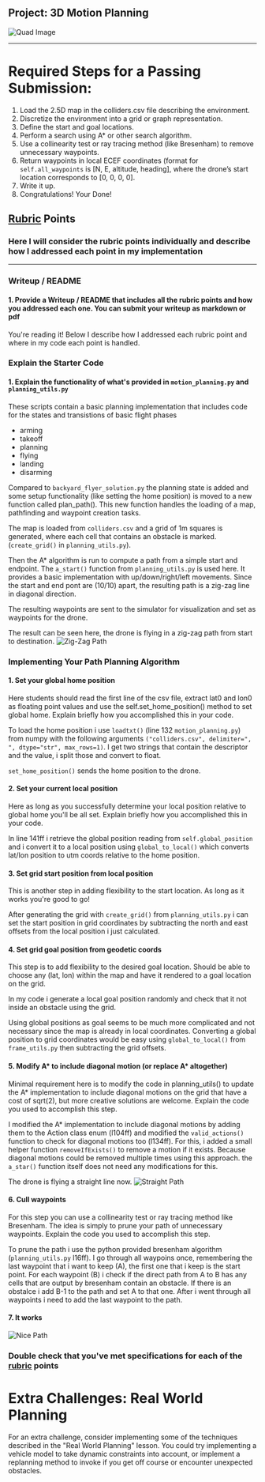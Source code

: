 ## Project: 3D Motion Planning
![Quad Image](./misc/enroute.png)

---

# Required Steps for a Passing Submission:

1. Load the 2.5D map in the colliders.csv file describing the environment.
2. Discretize the environment into a grid or graph representation.
3. Define the start and goal locations.
4. Perform a search using A* or other search algorithm.
5. Use a collinearity test or ray tracing method (like Bresenham) to remove unnecessary waypoints.
6. Return waypoints in local ECEF coordinates (format for `self.all_waypoints` is [N, E, altitude, heading], where the drone’s start location corresponds to [0, 0, 0, 0].
7. Write it up.
8. Congratulations!  Your Done!

## [Rubric](https://review.udacity.com/#!/rubrics/1534/view) Points

### Here I will consider the rubric points individually and describe how I addressed each point in my implementation

---

### Writeup / README

#### 1. Provide a Writeup / README that includes all the rubric points and how you addressed each one.  You can submit your writeup as markdown or pdf

You're reading it! Below I describe how I addressed each rubric point and where in my code each point is handled.

### Explain the Starter Code

#### 1. Explain the functionality of what's provided in `motion_planning.py` and `planning_utils.py`

These scripts contain a basic planning implementation that includes code for the states and transistions of basic flight phases

* arming
* takeoff
* planning
* flying
* landing
* disarming

Compared to `backyard_flyer_solution.py` the planning state is added and some setup functionality (like setting the home position) is moved to a new function called plan_path(). This new function handles the loading of a map, pathfinding and waypoint creation tasks.

The map is loaded from `colliders.csv` and a grid of 1m squares is generated, where each cell that contains an obstacle is marked. (`create_grid()` in `planning_utils.py`).

Then the A* algorithm is run to compute a path from a simple start and endpoint. The `a_start()` function from `planning_utils.py` is used here. It provides a basic implementation with up/down/right/left movements.
Since the start and end pont are (10/10) apart, the resulting path is a zig-zag line in diagonal direction.

The resulting waypoints are sent to the simulator for visualization and set as waypoints for the drone.

The result can be seen here, the drone is flying in a zig-zag path from start to destination.
![Zig-Zag Path](./misc/zig_zag.png)

### Implementing Your Path Planning Algorithm

#### 1. Set your global home position

Here students should read the first line of the csv file, extract lat0 and lon0 as floating point values and use the self.set_home_position() method to set global home. Explain briefly how you accomplished this in your code.

To load the home position i use `loadtxt()` (line 132 `motion_planning.py`) from numpy with the following arguments `("colliders.csv", delimiter=", ", dtype="str", max_rows=1)`. I get two strings that contain the descriptor and the value, i split those and convert to float.

`set_home_position()` sends the home position to the drone.

#### 2. Set your current local position

Here as long as you successfully determine your local position relative to global home you'll be all set. Explain briefly how you accomplished this in your code.

In line 141ff i retrieve the global position reading from `self.global_position` and i convert it to a local position using `global_to_local()` which converts lat/lon position to utm coords relative to the home position.

#### 3. Set grid start position from local position

This is another step in adding flexibility to the start location. As long as it works you're good to go!

After generating the grid with `create_grid()` from `planning_utils.py` i can set the start position in grid coordinates by subtracting the north and east offsets from the local position i just calculated.

#### 4. Set grid goal position from geodetic coords

This step is to add flexibility to the desired goal location. Should be able to choose any (lat, lon) within the map and have it rendered to a goal location on the grid.

In my code i generate a local goal position randomly and check that it not inside an obstacle using the grid.

Using global positions as goal seems to be much more complicated and not necessary since the map is already in local coordinates. Converting a global position to grid coordinates would be easy using `global_to_local()` from `frame_utils.py` then subtracting the grid offsets.

#### 5. Modify A* to include diagonal motion (or replace A* altogether)

Minimal requirement here is to modify the code in planning_utils() to update the A* implementation to include diagonal motions on the grid that have a cost of sqrt(2), but more creative solutions are welcome. Explain the code you used to accomplish this step.

I modified the A* implementation to include diagonal motions by adding them to the Action class enum (l104ff) and modified the `valid_actions()` function to check for diagonal motions too (l134ff). For this, i added a small helper function `removeIfExists()` to remove a motion if it exists. Because diagonal motions could be removed multiple times using this approach. the `a_star()` function itself does not need any modifications for this.

The drone is flying a straight line now.
![Straight Path](./misc/straight_diagonal.png)

#### 6. Cull waypoints

For this step you can use a collinearity test or ray tracing method like Bresenham. The idea is simply to prune your path of unnecessary waypoints. Explain the code you used to accomplish this step.

To prune the path i use the python provided bresenham algorithm (`planning_utils.py` l16ff). I go through all waypoins once, remembering the last waypoint that i want to keep (A), the first one that i keep is the start point. For each waypoint (B) i check if the direct path from A to B has any cells that are output by bresenham contain an obstacle. If there is an obstalce i add B-1 to the path and set A to that one. After i went through all waypoints i need to add the last waypoint to the path.

#### 7. It works

![Nice Path](./misc/nice_path.png)

### Double check that you've met specifications for each of the [rubric](https://review.udacity.com/#!/rubrics/1534/view) points

# Extra Challenges: Real World Planning

For an extra challenge, consider implementing some of the techniques described in the "Real World Planning" lesson. You could try implementing a vehicle model to take dynamic constraints into account, or implement a replanning method to invoke if you get off course or encounter unexpected obstacles.
